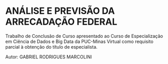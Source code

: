 # ANÁLISE E PREVISÃO DA ARRECADAÇÃO FEDERAL
Trabalho de Conclusão de Curso apresentado ao Curso de Especialização em Ciência de Dados e Big Data da PUC-Minas Virtual como requisito parcial à obtenção do título de especialista.

<p>Autor: GABRIEL RODRIGUES MARCOLINI </P> 
